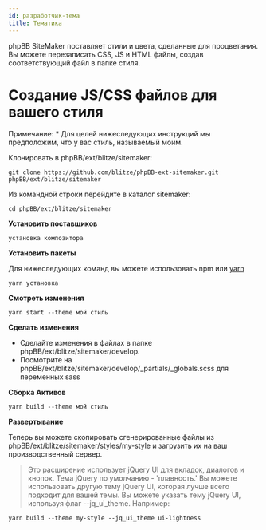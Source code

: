 ```yaml
---
id: разработчик-тема
title: Тематика
---
```


phpBB SiteMaker поставляет стили и цвета, сделанные для процветания. Вы можете перезаписать CSS, JS и HTML файлы, создав соответствующий файл в папке стиля.

# Создание JS/CSS файлов для вашего стиля

Примечание: * Для целей нижеследующих инструкций мы предположим, что у вас стиль, называемый моим.

Клонировать в phpBB/ext/blitze/sitemaker:

    git clone https://github.com/blitze/phpBB-ext-sitemaker.git phpBB/ext/blitze/sitemaker
    

Из командной строки перейдите в каталог sitemaker:

    cd phpBB/ext/blitze/sitemaker
    

**Установить поставщиков**

    установка композитора
    

**Установить пакеты**

Для нижеследующих команд вы можете использовать npm или [yarn](https://yarnpkg.com)

    yarn установка
    

**Смотреть изменения**

    yarn start --theme мой стиль
    

**Сделать изменения**

* Сделайте изменения в файлах в папке phpBB/ext/blitze/sitemaker/develop.
* Посмотрите на phpBB/ext/blitze/sitemaker/develop/_partials/_globals.scss для переменных sass

**Сборка Активов**

    yarn build --theme мой стиль
    

**Развертывание**

Теперь вы можете скопировать сгенерированные файлы из phpBB/ext/blitze/sitemaker/styles/my-style и загрузить их на ваш производственный сервер.

> Это расширение использует jQuery UI для вкладок, диалогов и кнопок. Тема jQuery по умолчанию - 'плавность.' Вы можете использовать другую тему jQuery UI, которая лучше всего подходит для вашей темы. Вы можете указать тему jQuery UI, используя флаг --jq_ui_theme. Например:

    yarn build --theme my-style --jq_ui_theme ui-lightness